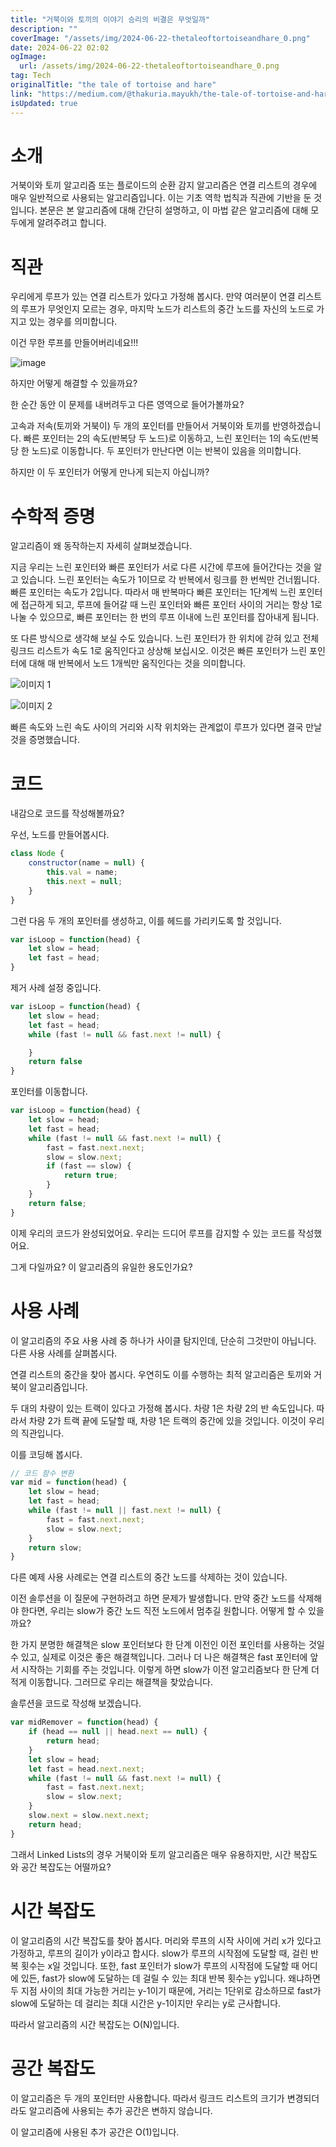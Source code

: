 ```yaml
---
title: "거북이와 토끼의 이야기 승리의 비결은 무엇일까"
description: ""
coverImage: "/assets/img/2024-06-22-thetaleoftortoiseandhare_0.png"
date: 2024-06-22 02:02
ogImage: 
  url: /assets/img/2024-06-22-thetaleoftortoiseandhare_0.png
tag: Tech
originalTitle: "the tale of tortoise and hare"
link: "https://medium.com/@thakuria.mayukh/the-tale-of-tortoise-and-hare-43c55e459a07"
isUpdated: true
---
```





# 소개

거북이와 토끼 알고리즘 또는 플로이드의 순환 감지 알고리즘은 연결 리스트의 경우에 매우 일반적으로 사용되는 알고리즘입니다. 이는 기초 역학 법칙과 직관에 기반을 둔 것입니다. 본문은 본 알고리즘에 대해 간단히 설명하고, 이 마법 같은 알고리즘에 대해 모두에게 알려주려고 합니다.

# 직관

우리에게 루프가 있는 연결 리스트가 있다고 가정해 봅시다. 만약 여러분이 연결 리스트의 루프가 무엇인지 모르는 경우, 마지막 노드가 리스트의 중간 노드를 자신의 노드로 가지고 있는 경우를 의미합니다.

<div class="content-ad"></div>

이건 무한 루프를 만들어버리네요!!!

![image](/assets/img/2024-06-22-thetaleoftortoiseandhare_0.png)

하지만 어떻게 해결할 수 있을까요?

한 순간 동안 이 문제를 내버려두고 다른 영역으로 들어가볼까요?

<div class="content-ad"></div>

고속과 저속(토끼와 거북이) 두 개의 포인터를 만들어서 거북이와 토끼를 반영하겠습니다. 빠른 포인터는 2의 속도(반복당 두 노드)로 이동하고, 느린 포인터는 1의 속도(반복당 한 노드)로 이동합니다. 두 포인터가 만난다면 이는 반복이 있음을 의미합니다.

하지만 이 두 포인터가 어떻게 만나게 되는지 아십니까?

<div class="content-ad"></div>

# 수학적 증명

알고리즘이 왜 동작하는지 자세히 살펴보겠습니다.

지금 우리는 느린 포인터와 빠른 포인터가 서로 다른 시간에 루프에 들어간다는 것을 알고 있습니다. 느린 포인터는 속도가 1이므로 각 반복에서 링크를 한 번씩만 건너뜁니다. 빠른 포인터는 속도가 2입니다. 따라서 매 반복마다 빠른 포인터는 1단계씩 느린 포인터에 접근하게 되고, 루프에 들어갈 때 느린 포인터와 빠른 포인터 사이의 거리는 항상 1로 나눌 수 있으므로, 빠른 포인터는 한 번의 루프 이내에 느린 포인터를 잡아내게 됩니다.

또 다른 방식으로 생각해 보실 수도 있습니다. 느린 포인터가 한 위치에 갇혀 있고 전체 링크드 리스트가 속도 1로 움직인다고 상상해 보십시오. 이것은 빠른 포인터가 느린 포인터에 대해 매 반복에서 노드 1개씩만 움직인다는 것을 의미합니다.

<div class="content-ad"></div>


![이미지 1](/assets/img/2024-06-22-thetaleoftortoiseandhare_2.png)

![이미지 2](/assets/img/2024-06-22-thetaleoftortoiseandhare_3.png)

빠른 속도와 느린 속도 사이의 거리와 시작 위치와는 관계없이 루프가 있다면 결국 만날 것을 증명했습니다.

# 코드


<div class="content-ad"></div>

내감으로 코드를 작성해볼까요?

우선, 노드를 만들어봅시다.

```js
class Node {
    constructor(name = null) {
        this.val = name;
        this.next = null;
    }
}
```

그런 다음 두 개의 포인터를 생성하고, 이를 헤드를 가리키도록 할 것입니다.

<div class="content-ad"></div>

```js
var isLoop = function(head) {
    let slow = head;
    let fast = head;
}
```

제거 사례 설정 중입니다.

```js
var isLoop = function(head) {
    let slow = head;
    let fast = head;
    while (fast != null && fast.next != null) {

    }
    return false
}
```

포인터를 이동합니다.

<div class="content-ad"></div>

```js
var isLoop = function(head) {
    let slow = head;
    let fast = head;
    while (fast != null && fast.next != null) {
        fast = fast.next.next;
        slow = slow.next;
        if (fast == slow) {
            return true;
        }
    }
    return false;
}
```

이제 우리의 코드가 완성되었어요. 우리는 드디어 루프를 감지할 수 있는 코드를 작성했어요.

그게 다일까요? 이 알고리즘의 유일한 용도인가요?

# 사용 사례


<div class="content-ad"></div>

이 알고리즘의 주요 사용 사례 중 하나가 사이클 탐지인데, 단순히 그것만이 아닙니다. 다른 사용 사례를 살펴봅시다.

연결 리스트의 중간을 찾아 봅시다. 우연히도 이를 수행하는 최적 알고리즘은 토끼와 거북이 알고리즘입니다.

두 대의 차량이 있는 트랙이 있다고 가정해 봅시다. 차량 1은 차량 2의 반 속도입니다. 따라서 차량 2가 트랙 끝에 도달할 때, 차량 1은 트랙의 중간에 있을 것입니다. 이것이 우리의 직관입니다.

이를 코딩해 봅시다.

<div class="content-ad"></div>

```js
// 코드 함수 변환
var mid = function(head) {
    let slow = head;
    let fast = head;
    while (fast != null || fast.next != null) {
        fast = fast.next.next;
        slow = slow.next;
    }
    return slow;
}
```

다른 예제 사용 사례로는 연결 리스트의 중간 노드를 삭제하는 것이 있습니다.

이전 솔루션을 이 질문에 구현하려고 하면 문제가 발생합니다. 만약 중간 노드를 삭제해야 한다면, 우리는 slow가 중간 노드 직전 노드에서 멈추길 원합니다. 어떻게 할 수 있을까요?

한 가지 분명한 해결책은 slow 포인터보다 한 단계 이전인 이전 포인터를 사용하는 것일 수 있고, 실제로 이것은 좋은 해결책입니다. 그러나 더 나은 해결책은 fast 포인터에 앞서 시작하는 기회를 주는 것입니다. 이렇게 하면 slow가 이전 알고리즘보다 한 단계 더 적게 이동합니다. 그러므로 우리는 해결책을 찾았습니다.


<div class="content-ad"></div>

솔루션을 코드로 작성해 보겠습니다.

```js
var midRemover = function(head) {
    if (head == null || head.next == null) {
        return head;
    }
    let slow = head;
    let fast = head.next.next;
    while (fast != null && fast.next != null) {
        fast = fast.next.next;
        slow = slow.next;
    }
    slow.next = slow.next.next;
    return head;
}
```

그래서 Linked Lists의 경우 거북이와 토끼 알고리즘은 매우 유용하지만, 시간 복잡도와 공간 복잡도는 어떨까요?

# 시간 복잡도

<div class="content-ad"></div>

이 알고리즘의 시간 복잡도를 찾아 봅시다. 머리와 루프의 시작 사이에 거리 x가 있다고 가정하고, 루프의 길이가 y이라고 합시다. slow가 루프의 시작점에 도달할 때, 걸린 반복 횟수는 x일 것입니다. 또한, fast 포인터가 slow가 루프의 시작점에 도달할 때 어디에 있든, fast가 slow에 도달하는 데 걸릴 수 있는 최대 반복 횟수는 y입니다. 왜냐하면 두 지점 사이의 최대 가능한 거리는 y-1이기 때문에, 거리는 1단위로 감소하므로 fast가 slow에 도달하는 데 걸리는 최대 시간은 y-1이지만 우리는 y로 근사합니다.

따라서 알고리즘의 시간 복잡도는 O(N)입니다.

# 공간 복잡도

이 알고리즘은 두 개의 포인터만 사용합니다. 따라서 링크드 리스트의 크기가 변경되더라도 알고리즘에 사용되는 추가 공간은 변하지 않습니다.

<div class="content-ad"></div>

이 알고리즘에 사용된 추가 공간은 O(1)입니다.